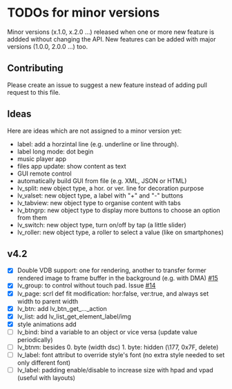 # TODOs for minor versions
Minor versions (x.1.0, x.2.0 ...) released when one or more new feature is addded without changing the API. New features can be added with major versions (1.0.0, 2.0.0 ...) too. 

## Contributing
Please create an issue to suggest a new feature instead of adding pull request to this file.

## Ideas
Here are ideas which are not assigned to a minor version yet:
- label: add a horzintal line (e.g. underline or line through). 
- label long mode: dot begin
- music player app
- files app update: show content as text
- GUI remote control
- automatically build GUI from file (e.g. XML, JSON or HTML)
- lv_split: new object type, a hor. or ver. line for decoration purpose
- lv_valset: new object type, a label with "+" and "-" buttons
- lv_tabview: new object type to organise content with tabs
- lv_btngrp: new object type to display more buttons to choose an option from them
- lv_switch: new object type, turn on/off by tap (a little slider)
- lv_roller: new object type, a roller to select a value (like on smartphones) 

## v4.2
- [x] Double VDB support: one for rendering, another to transfer former rendered image to frame buffer in the background (e.g. with DMA) [#15](https://github.com/littlevgl/lvgl/issues/15)
- [x] lv_group: to control without touch pad. Issue [#14](https://github.com/littlevgl/lvgl/issues/14)
- [x] lv_page: scrl def fit modification: hor:false, ver:true, and always set width to parent width
- [x] lv_btn: add lv_btn_get_..._action
- [x] lv_list: add lv_list_get_element_label/img
- [x] style animations add
- [ ] lv_bind: bind a variable to an object or vice versa (update value periodically)
- [ ] lv_btnm:  besides 0. byte (width dsc) 1. byte: hidden (\177, 0x7F, delete)
- [ ] lv_label: font attribut to override style's font (no extra style needed to set only different font)
- [ ] lv_label: padding enable/disable to increase size with hpad and vpad (useful with layouts)
